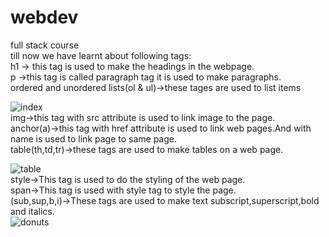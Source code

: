 # webdev
full stack course<br>
till now we have learnt about following tags:<br>
h1 -> this tag is used to make the headings in the webpage.<br>
p ->this tag is called paragraph tag it is used to make paragraphs.<br>
ordered and unordered lists(ol & ul)->these tages are used to list items<br>

![index](https://user-images.githubusercontent.com/54893915/76104541-8e78d380-5ff9-11ea-98f3-39a48b50028f.jpg)
<br>
img->this tag with src attribute is used to link image to the page.<br>
anchor(a)->this tag with href attribute is used to link web pages.And with name is used to link page to same page.<br>
table(th,td,tr)->these tags are used to make tables on a web page.<br>

![table](https://user-images.githubusercontent.com/54893915/76104365-3c37b280-5ff9-11ea-962e-2427f5abed0c.jpg)<br>
style->This tag is used to do the styling of the web page.<br>
span->This tag is used with style tag to style the page.<br>
(sub,sup,b,i)->These tags are used to make text subscript,superscript,bold and italics.<br>
![donuts](https://user-images.githubusercontent.com/54893915/76102052-6a1af800-5ff5-11ea-9675-43bec975c909.jpg)

  
